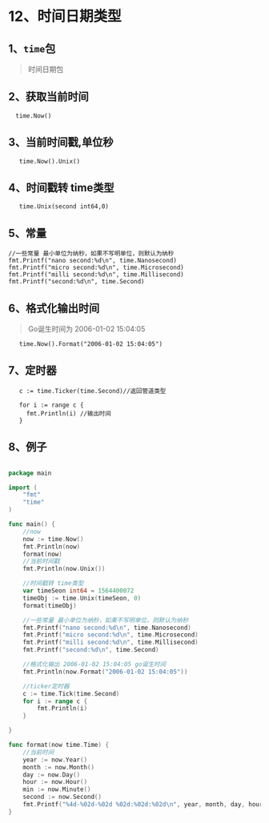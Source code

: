 # 12、时间日期类型

## 1、`time`包
> 时间日期包

## 2、获取当前时间
   
      time.Now()
      
## 3、当前时间戳,单位秒

       time.Now().Unix()
       
## 4、时间戳转 time类型
     
       time.Unix(second int64,0)        

## 5、常量

      
	//一些常量 最小单位为纳秒，如果不写明单位，则默认为纳秒
	fmt.Printf("nano second:%d\n", time.Nanosecond)
	fmt.Printf("micro second:%d\n", time.Microsecond)
	fmt.Printf("milli second:%d\n", time.Millisecond)
	fmt.Printf("second:%d\n", time.Second)

## 6、格式化输出时间
> Go诞生时间为 2006-01-02 15:04:05
    
       time.Now().Format("2006-01-02 15:04:05")
       
## 7、定时器
    
       c := time.Ticker(time.Second)//返回管道类型
       
       for i := range c {
         fmt.Println(i) //输出时间
       }
       
## 8、例子
```go

package main

import (
	"fmt"
	"time"
)

func main() {
	//now
	now := time.Now()
	fmt.Println(now)
	format(now)
	//当前时间戳
	fmt.Println(now.Unix())

	//时间戳转 time类型
	var timeSeon int64 = 1564400072
	timeObj := time.Unix(timeSeon, 0)
	format(timeObj)

	//一些常量 最小单位为纳秒，如果不写明单位，则默认为纳秒
	fmt.Printf("nano second:%d\n", time.Nanosecond)
	fmt.Printf("micro second:%d\n", time.Microsecond)
	fmt.Printf("milli second:%d\n", time.Millisecond)
	fmt.Printf("second:%d\n", time.Second)

	//格式化输出 2006-01-02 15:04:05 go诞生时间
	fmt.Println(now.Format("2006-01-02 15:04:05"))

	//ticker定时器
	c := time.Tick(time.Second)
	for i := range c {
		fmt.Println(i)
	}

}

func format(now time.Time) {
	//当前时间
	year := now.Year()
	month := now.Month()
	day := now.Day()
	hour := now.Hour()
	min := now.Minute()
	second := now.Second()
	fmt.Printf("%4d-%02d-%02d %02d:%02d:%02d\n", year, month, day, hour, min, second)
}

```       
  
